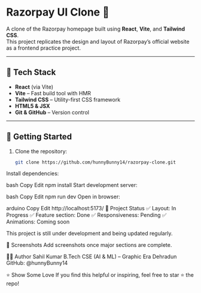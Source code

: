 # Razorpay UI Clone 🚀

A clone of the Razorpay homepage built using **React**, **Vite**, and **Tailwind CSS**.  
This project replicates the design and layout of Razorpay’s official website as a frontend practice project.

---

## 🔧 Tech Stack

- **React** (via Vite)
- **Vite** – Fast build tool with HMR
- **Tailwind CSS** – Utility-first CSS framework
- **HTML5 & JSX**
- **Git & GitHub** – Version control

---

## 🚀 Getting Started

1. Clone the repository:
   ```bash
   git clone https://github.com/hunnyBunny14/razorpay-clone.git
Install dependencies:

bash
Copy
Edit
npm install
Start development server:

bash
Copy
Edit
npm run dev
Open in browser:

arduino
Copy
Edit
http://localhost:5173/
📌 Project Status
✅ Layout: In Progress
✅ Feature section: Done
✅ Responsiveness: Pending
✅ Animations: Coming soon

This project is still under development and being updated regularly.

📸 Screenshots
Add screenshots once major sections are complete.

🙋‍♂️ Author
Sahil Kumar
B.Tech CSE (AI & ML) – Graphic Era Dehradun
GitHub: @hunnyBunny14

⭐ Show Some Love
If you find this helpful or inspiring, feel free to star ⭐ the repo!



